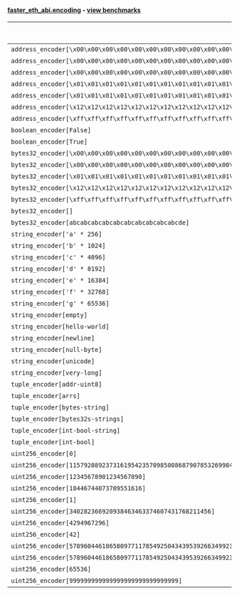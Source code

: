 #### [faster_eth_abi.encoding](https://github.com/BobTheBuidler/faster-eth-abi/blob/master/faster_eth_abi/encoding.py) - [view benchmarks](https://github.com/BobTheBuidler/faster-eth-abi/blob/master/benchmarks/test_encoding_benchmarks.py)

| Function | Reference Mean | Faster Mean | % Change | Speedup (%) | x Faster | Faster |
|----------|---------------|-------------|----------|-------------|----------|--------|
| `address_encoder[\x00\x00\x00\x00\x00\x00\x00\x00\x00\x00\x00\x00\x00\x00\x00\x00\x00\x00\x00\x00]` | 0.0012417012323994749 | 0.00047081594198687796 | 62.08% | 163.73% | 2.64x | ✅ |
| `address_encoder[\x00\x00\x00\x00\x00\x00\x00\x00\x00\x00\x00\x00\x00\x00\x00\x00\x00\x00\x00\x01]` | 0.0012395080728994543 | 0.0004708649345493609 | 62.01% | 163.24% | 2.63x | ✅ |
| `address_encoder[\x00\x00\x00\x00\x00\x00\x00\x00\x00\x00\x00\x00\x00\x00\x00\x00\x00\x00\x00\x02]` | 0.0012353372902353386 | 0.00047013184820178375 | 61.94% | 162.76% | 2.63x | ✅ |
| `address_encoder[\x01\x01\x01\x01\x01\x01\x01\x01\x01\x01\x01\x01\x01\x01\x01\x01\x01\x01\x01\x00]` | 0.0012172362490196866 | 0.00047148737659104007 | 61.27% | 158.17% | 2.58x | ✅ |
| `address_encoder[\x01\x01\x01\x01\x01\x01\x01\x01\x01\x01\x01\x01\x01\x01\x01\x01\x01\x01\x01\x01]` | 0.0012396403694614083 | 0.000469150808522904 | 62.15% | 164.23% | 2.64x | ✅ |
| `address_encoder[\x12\x12\x12\x12\x12\x12\x12\x12\x12\x12\x12\x12\x12\x12\x12\x12\x12\x12\x12\x12]` | 0.0012286429759355729 | 0.0004692421465431139 | 61.81% | 161.84% | 2.62x | ✅ |
| `address_encoder[\xff\xff\xff\xff\xff\xff\xff\xff\xff\xff\xff\xff\xff\xff\xff\xff\xff\xff\xff\xff]` | 0.001240272598404027 | 0.00047241310143466517 | 61.91% | 162.54% | 2.63x | ✅ |
| `boolean_encoder[False]` | 0.0007323195479842847 | 0.0002964237598036918 | 59.52% | 147.05% | 2.47x | ✅ |
| `boolean_encoder[True]` | 0.000728691827097708 | 0.0002950296218700738 | 59.51% | 146.99% | 2.47x | ✅ |
| `bytes32_encoder[\x00\x00\x00\x00\x00\x00\x00\x00\x00\x00\x00\x00\x00\x00\x00\x00\x00\x00\x00\x00\x00\x00\x00\x00\x00\x00\x00\x00\x00\x00\x00\x00]` | 0.0007191671592087669 | 0.00029346250873272487 | 59.19% | 145.06% | 2.45x | ✅ |
| `bytes32_encoder[\x00\x00\x00\x00\x00\x00\x00\x00\x00\x00\x00\x00\x00\x00\x00\x00]` | 0.0007147215650221082 | 0.00029914412300864894 | 58.15% | 138.92% | 2.39x | ✅ |
| `bytes32_encoder[\x01\x01\x01\x01\x01\x01\x01\x01\x01\x01\x01\x01\x01\x01\x01\x01\x01\x01\x01\x01\x01\x01\x01\x01\x01\x01\x01\x01\x01\x01\x01\x01]` | 0.0007144999803892693 | 0.0002932335999427705 | 58.96% | 143.66% | 2.44x | ✅ |
| `bytes32_encoder[\x12\x12\x12\x12\x12\x12\x12\x12\x12\x12\x12\x12\x12\x12\x12\x12\x12\x12\x12\x12\x12\x12\x12\x12\x12\x12\x12\x12\x12\x12\x12\x12]` | 0.000711254380879345 | 0.00028922432852464925 | 59.34% | 145.92% | 2.46x | ✅ |
| `bytes32_encoder[\xff\xff\xff\xff\xff\xff\xff\xff\xff\xff\xff\xff\xff\xff\xff\xff\xff\xff\xff\xff\xff\xff\xff\xff\xff\xff\xff\xff\xff\xff\xff\xff]` | 0.0007177963168953756 | 0.00028797201017213614 | 59.88% | 149.26% | 2.49x | ✅ |
| `bytes32_encoder[]` | 0.0007226135436629065 | 0.00029767104473969584 | 58.81% | 142.76% | 2.43x | ✅ |
| `bytes32_encoder[abcabcabcabcabcabcabcabcabcabcde]` | 0.0007179366286660081 | 0.000290409946301356 | 59.55% | 147.21% | 2.47x | ✅ |
| `string_encoder['a' * 256]` | 0.0011160407644988132 | 0.0004964138954729814 | 55.52% | 124.82% | 2.25x | ✅ |
| `string_encoder['b' * 1024]` | 0.001143500363199835 | 0.0005340177242183088 | 53.30% | 114.13% | 2.14x | ✅ |
| `string_encoder['c' * 4096]` | 0.0011687319390940678 | 0.0005657470752849315 | 51.59% | 106.58% | 2.07x | ✅ |
| `string_encoder['d' * 8192]` | 0.0012262857011783447 | 0.0006028190115647912 | 50.84% | 103.43% | 2.03x | ✅ |
| `string_encoder['e' * 16384]` | 0.0013118886400640705 | 0.0006630068788967897 | 49.46% | 97.87% | 1.98x | ✅ |
| `string_encoder['f' * 32768]` | 0.0014892568969462475 | 0.0008111014560374143 | 45.54% | 83.61% | 1.84x | ✅ |
| `string_encoder['g' * 65536]` | 0.0021261156431700277 | 0.0014101509004441817 | 33.67% | 50.77% | 1.51x | ✅ |
| `string_encoder[empty]` | 0.0011042857545767826 | 0.0004891492510887325 | 55.70% | 125.76% | 2.26x | ✅ |
| `string_encoder[hello-world]` | 0.00111864296634733 | 0.0005114694997300051 | 54.28% | 118.71% | 2.19x | ✅ |
| `string_encoder[newline]` | 0.0011149992782993156 | 0.0004967997792210186 | 55.44% | 124.44% | 2.24x | ✅ |
| `string_encoder[null-byte]` | 0.001098040195706028 | 0.0004933527556404374 | 55.07% | 122.57% | 2.23x | ✅ |
| `string_encoder[unicode]` | 0.001111967124852505 | 0.0005007783132613067 | 54.96% | 122.05% | 2.22x | ✅ |
| `string_encoder[very-long]` | 0.002204820190707897 | 0.0013953806199319197 | 36.71% | 58.01% | 1.58x | ✅ |
| `tuple_encoder[addr-uint8]` | 0.0015978192706179765 | 0.0006469255671368046 | 59.51% | 146.99% | 2.47x | ✅ |
| `tuple_encoder[arrs]` | 0.0020749625396865976 | 0.0009931005036813002 | 52.14% | 108.94% | 2.09x | ✅ |
| `tuple_encoder[bytes-string]` | 0.0013090021611526237 | 0.0006125069745836865 | 53.21% | 113.71% | 2.14x | ✅ |
| `tuple_encoder[bytes32s-strings]` | 0.002850812076681581 | 0.0012711652835812812 | 55.41% | 124.27% | 2.24x | ✅ |
| `tuple_encoder[int-bool-string]` | 0.0018537087815658963 | 0.0010212436214755076 | 44.91% | 81.51% | 1.82x | ✅ |
| `tuple_encoder[int-bool]` | 0.0010272796720404256 | 0.0005145347269686119 | 49.91% | 99.65% | 2.00x | ✅ |
| `uint256_encoder[0]` | 0.000863747015523564 | 0.0004136914718589345 | 52.11% | 108.79% | 2.09x | ✅ |
| `uint256_encoder[115792089237316195423570985008687907853269984665640564039457584007913129639935]` | 0.0008605769475624514 | 0.00041623964813285836 | 51.63% | 106.75% | 2.07x | ✅ |
| `uint256_encoder[12345678901234567890]` | 0.0008703046081668528 | 0.0004180570149328424 | 51.96% | 108.18% | 2.08x | ✅ |
| `uint256_encoder[18446744073709551616]` | 0.0008517276490890837 | 0.00041565011306125946 | 51.20% | 104.91% | 2.05x | ✅ |
| `uint256_encoder[1]` | 0.0008578281874972384 | 0.00041165550898944204 | 52.01% | 108.38% | 2.08x | ✅ |
| `uint256_encoder[340282366920938463463374607431768211456]` | 0.0008721134924538967 | 0.00041515119885864114 | 52.40% | 110.07% | 2.10x | ✅ |
| `uint256_encoder[4294967296]` | 0.0008652894659167945 | 0.00042223423425943304 | 51.20% | 104.93% | 2.05x | ✅ |
| `uint256_encoder[42]` | 0.0008658404889318655 | 0.00041205331166561184 | 52.41% | 110.13% | 2.10x | ✅ |
| `uint256_encoder[57896044618658097711785492504343953926634992332820282019728792003956564819967]` | 0.0008662015497265759 | 0.0004166768967173995 | 51.90% | 107.88% | 2.08x | ✅ |
| `uint256_encoder[57896044618658097711785492504343953926634992332820282019728792003956564819968]` | 0.0008546715414085385 | 0.00041726422329111084 | 51.18% | 104.83% | 2.05x | ✅ |
| `uint256_encoder[65536]` | 0.0008537908374673227 | 0.00042140428900151804 | 50.64% | 102.61% | 2.03x | ✅ |
| `uint256_encoder[999999999999999999999999999999]` | 0.0008680016986876829 | 0.00041708879548179705 | 51.95% | 108.11% | 2.08x | ✅ |
